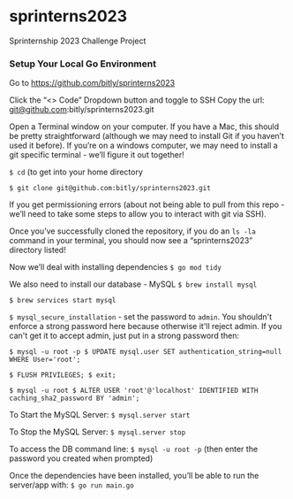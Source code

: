 # sprinterns2023
Sprinternship 2023 Challenge Project

### Setup Your Local Go Environment
Go to https://github.com/bitly/sprinterns2023 

Click the “<> Code” Dropdown button and toggle to SSH
Copy the url: git@github.com:bitly/sprinterns2023.git 

Open a Terminal window on your computer. If you have a Mac, this should be pretty straightforward (although we may need to install Git if you haven’t used it before). If you’re on a windows computer, we may need to install a git specific terminal - we’ll figure it out together!

`$ cd` (to get into your home directory 

`$ git clone git@github.com:bitly/sprinterns2023.git`

If you get permissioning errors (about not being able to pull from this repo - we’ll need to take some steps to allow you to interact with git via SSH). 

Once you’ve successfully cloned the repository, if you do an `ls -la` command in your terminal, you should now see a “sprinterns2023” directory listed! 

Now we’ll deal with installing dependencies
`$ go mod tidy`

We also need to install our database - MySQL
`$ brew install mysql`

`$ brew services start mysql`

`$ mysql_secure_installation` - set the password to `admin`. You shouldn't enforce a strong password here because otherwise it'll reject admin. If you can't get it to accept admin, just put in a strong password then: 

`$ mysql -u root -p $ UPDATE mysql.user SET authentication_string=null WHERE User='root';`

`$ FLUSH PRIVILEGES; $ exit;` 

`$ mysql -u root $ ALTER USER 'root'@'localhost' IDENTIFIED WITH caching_sha2_password BY 'admin';`


To Start the MySQL Server: 
`$ mysql.server start` 

To Stop the MySQL Server: 
`$ mysql.server stop`

To access the DB command line: 
`$ mysql -u root -p` (then enter the password you created when prompted)

Once the dependencies have been installed, you’ll be able to run the server/app with:
`$ go run main.go`

